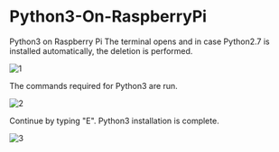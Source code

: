 # Python3-On-RaspberryPi

Python3 on Raspberry Pi
The terminal opens and in case Python2.7 is installed automatically, the deletion is performed.

![1](https://user-images.githubusercontent.com/13950138/198030393-74f120b5-54b1-4e2a-bcf8-fff52c07f8a6.png)
 
The commands required for Python3 are run.

![2](https://user-images.githubusercontent.com/13950138/198030399-f1f60cfc-15d9-458f-8d42-3aefc7d8e7c4.png)
 
Continue by typing "E". Python3 installation is complete.

![3](https://user-images.githubusercontent.com/13950138/198030402-5d411da2-5872-42c3-8826-766e349e0ddf.png)
